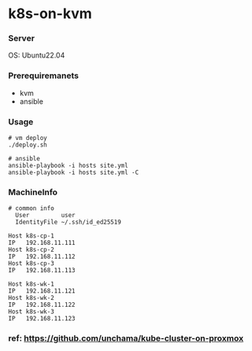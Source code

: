 # k8s-on-kvm

### Server
OS: Ubuntu22.04

### Prerequiremanets
- kvm
- ansible

### Usage
```
# vm deploy
./deploy.sh

# ansible 
ansible-playbook -i hosts site.yml
ansible-playbook -i hosts site.yml -C
```

### MachineInfo
```
# common info
  User         user
  IdentityFile ~/.ssh/id_ed25519

Host k8s-cp-1
IP   192.168.11.111
Host k8s-cp-2
IP   192.168.11.112
Host k8s-cp-3
IP   192.168.11.113

Host k8s-wk-1
IP   192.168.11.121
Host k8s-wk-2
IP   192.168.11.122
Host k8s-wk-3
IP   192.168.11.123
```

### ref: https://github.com/unchama/kube-cluster-on-proxmox
